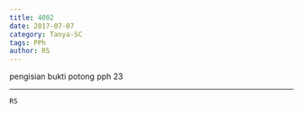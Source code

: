 ```yaml
---
title: 4002
date: 2017-07-07
category: Tanya-SC
tags: PPh
author: RS
---
```


pengisian bukti potong pph 23

---



`RS`
